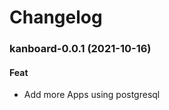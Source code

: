# Changelog<br>


<a name="kanboard-0.0.1"></a>
### kanboard-0.0.1 (2021-10-16)

#### Feat

* Add more Apps using postgresql
